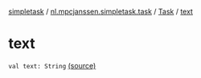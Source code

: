 [simpletask](../../index.md) / [nl.mpcjanssen.simpletask.task](../index.md) / [Task](index.md) / [text](.)

# text

`val text: String` [(source)](https://github.com/mpcjanssen/simpletask-android/blob/master/src/main/java/nl/mpcjanssen/simpletask/task/Task.kt#L77)